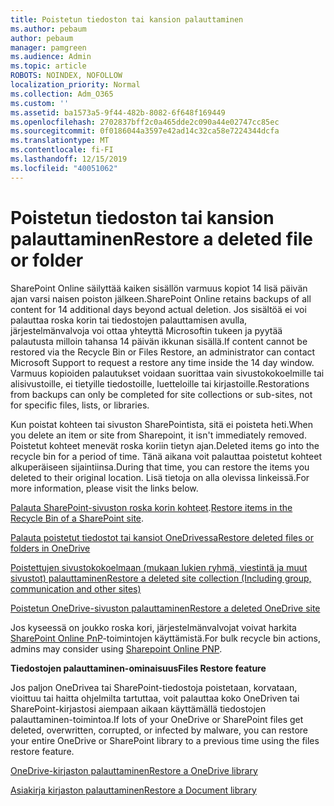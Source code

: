 ```yaml
---
title: Poistetun tiedoston tai kansion palauttaminen
ms.author: pebaum
author: pebaum
manager: pamgreen
ms.audience: Admin
ms.topic: article
ROBOTS: NOINDEX, NOFOLLOW
localization_priority: Normal
ms.collection: Adm_O365
ms.custom: ''
ms.assetid: ba1573a5-9f44-482b-8082-6f648f169449
ms.openlocfilehash: 2702837bff2c0a465dde2c090a44e02747cc85ec
ms.sourcegitcommit: 0f0186044a3597e42ad14c32ca58e7224344dcfa
ms.translationtype: MT
ms.contentlocale: fi-FI
ms.lasthandoff: 12/15/2019
ms.locfileid: "40051062"
---
```

# <a name="restore-a-deleted-file-or-folder"></a><span data-ttu-id="4f28f-102">Poistetun tiedoston tai kansion palauttaminen</span><span class="sxs-lookup"><span data-stu-id="4f28f-102">Restore a deleted file or folder</span></span>

<span data-ttu-id="4f28f-103">SharePoint Online säilyttää kaiken sisällön varmuus kopiot 14 lisä päivän ajan varsi naisen poiston jälkeen.</span><span class="sxs-lookup"><span data-stu-id="4f28f-103">SharePoint Online retains backups of all content for 14 additional days beyond actual deletion.</span></span> <span data-ttu-id="4f28f-104">Jos sisältöä ei voi palauttaa roska korin tai tiedostojen palauttamisen avulla, järjestelmänvalvoja voi ottaa yhteyttä Microsoftin tukeen ja pyytää palautusta milloin tahansa 14 päivän ikkunan sisällä.</span><span class="sxs-lookup"><span data-stu-id="4f28f-104">If content cannot be restored via the Recycle Bin or Files Restore, an administrator can contact Microsoft Support to request a restore any time inside the 14 day window.</span></span> <span data-ttu-id="4f28f-105">Varmuus kopioiden palautukset voidaan suorittaa vain sivustokokoelmille tai alisivustoille, ei tietyille tiedostoille, luetteloille tai kirjastoille.</span><span class="sxs-lookup"><span data-stu-id="4f28f-105">Restorations from backups can only be completed for site collections or sub-sites, not for specific files, lists, or libraries.</span></span>

<span data-ttu-id="4f28f-106">Kun poistat kohteen tai sivuston SharePointista, sitä ei poisteta heti.</span><span class="sxs-lookup"><span data-stu-id="4f28f-106">When you delete an item or site from Sharepoint, it isn't immediately removed.</span></span> <span data-ttu-id="4f28f-107">Poistetut kohteet menevät roska koriin tietyn ajan.</span><span class="sxs-lookup"><span data-stu-id="4f28f-107">Deleted items go into the recycle bin for a period of time.</span></span> <span data-ttu-id="4f28f-108">Tänä aikana voit palauttaa poistetut kohteet alkuperäiseen sijaintiinsa.</span><span class="sxs-lookup"><span data-stu-id="4f28f-108">During that time, you can restore the items you deleted to their original location.</span></span> <span data-ttu-id="4f28f-109">Lisä tietoja on alla olevissa linkeissä.</span><span class="sxs-lookup"><span data-stu-id="4f28f-109">For more information, please visit the links below.</span></span>

<span data-ttu-id="4f28f-110">[Palauta SharePoint-sivuston roska korin kohteet](https://support.office.com/article/restore-deleted-items-from-the-site-collection-recycle-bin-5fa924ee-16d7-487b-9a0a-021b9062d14b).</span><span class="sxs-lookup"><span data-stu-id="4f28f-110">[Restore items in the Recycle Bin of a SharePoint site](https://support.office.com/article/restore-deleted-items-from-the-site-collection-recycle-bin-5fa924ee-16d7-487b-9a0a-021b9062d14b).</span></span>

[<span data-ttu-id="4f28f-111">Palauta poistetut tiedostot tai kansiot OneDrivessa</span><span class="sxs-lookup"><span data-stu-id="4f28f-111">Restore deleted files or folders in OneDrive</span></span>](https://support.office.com/article/Restore-deleted-files-or-folders-in-OneDrive-949ada80-0026-4db3-a953-c99083e6a84f)

[<span data-ttu-id="4f28f-112">Poistettujen sivustokokoelmaan (mukaan lukien ryhmä, viestintä ja muut sivustot) palauttaminen</span><span class="sxs-lookup"><span data-stu-id="4f28f-112">Restore a deleted site collection (Including group, communication and other sites)</span></span>](https://docs.microsoft.com/sharepoint/restore-deleted-site-collection)

[<span data-ttu-id="4f28f-113">Poistetun OneDrive-sivuston palauttaminen</span><span class="sxs-lookup"><span data-stu-id="4f28f-113">Restore a deleted OneDrive site</span></span>](https://docs.microsoft.com/onedrive/restore-deleted-onedrive)

<span data-ttu-id="4f28f-114">Jos kyseessä on joukko roska kori, järjestelmänvalvojat voivat harkita [SharePoint Online PnP](https://docs.microsoft.com/powershell/sharepoint/sharepoint-pnp/sharepoint-pnp-cmdlets?view=sharepoint-ps)-toimintojen käyttämistä.</span><span class="sxs-lookup"><span data-stu-id="4f28f-114">For bulk recycle bin actions, admins may consider using [Sharepoint Online PNP](https://docs.microsoft.com/powershell/sharepoint/sharepoint-pnp/sharepoint-pnp-cmdlets?view=sharepoint-ps).</span></span>

<span data-ttu-id="4f28f-115">**Tiedostojen palauttaminen-ominaisuus**</span><span class="sxs-lookup"><span data-stu-id="4f28f-115">**Files Restore feature**</span></span>

<span data-ttu-id="4f28f-116">Jos paljon OneDrivea tai SharePoint-tiedostoja poistetaan, korvataan, vioittuu tai haitta ohjelmilta tartuttaa, voit palauttaa koko OneDriven tai SharePoint-kirjastosi aiempaan aikaan käyttämällä tiedostojen palauttaminen-toimintoa.</span><span class="sxs-lookup"><span data-stu-id="4f28f-116">If lots of your OneDrive or SharePoint files get deleted, overwritten, corrupted, or infected by malware, you can restore your entire OneDrive or SharePoint library to a previous time using the files restore feature.</span></span>

[<span data-ttu-id="4f28f-117">OneDrive-kirjaston palauttaminen</span><span class="sxs-lookup"><span data-stu-id="4f28f-117">Restore a OneDrive library</span></span>](https://support.office.com/article/restore-your-onedrive-fa231298-759d-41cf-bcd0-25ac53eb8a15)

[<span data-ttu-id="4f28f-118">Asiakirja kirjaston palauttaminen</span><span class="sxs-lookup"><span data-stu-id="4f28f-118">Restore a Document library</span></span>](https://support.office.com/article/restore-a-document-library-317791c3-8bd0-4dfd-8254-3ca90883d39a)

